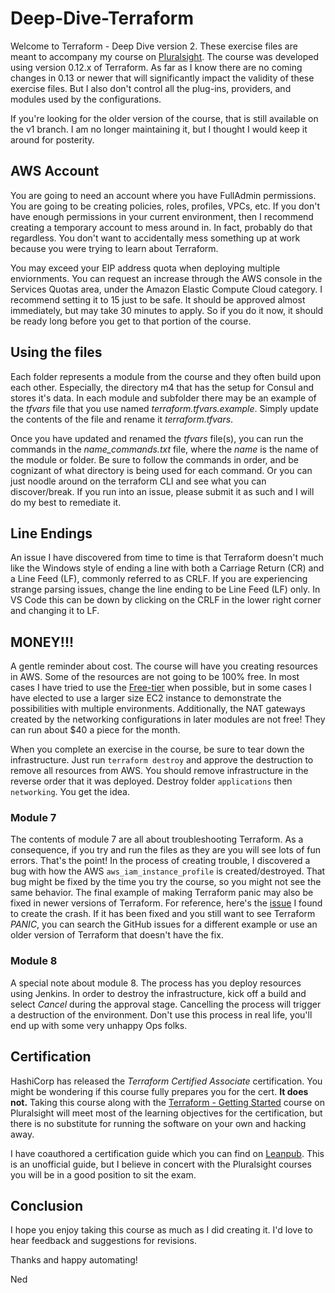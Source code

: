 # Deep-Dive-Terraform

Welcome to Terraform - Deep Dive version 2.  These exercise files are meant to accompany my course on [Pluralsight](https://app.pluralsight.com/library/courses/terraform-deep-dive/).  The course was developed using version 0.12.x of Terraform.  As far as I know there are no coming changes in 0.13 or newer that will significantly impact the validity of these exercise files.  But I also don't control all the plug-ins, providers, and modules used by the configurations. 

If you're looking for the older version of the course, that is still available on the v1 branch. I am no longer maintaining it, but I thought I would keep it around for posterity.

## AWS Account

You are going to need an account where you have FullAdmin permissions. You are going to be creating policies, roles, profiles, VPCs, etc. If you don't have enough permissions in your current environment, then I recommend creating a temporary account to mess around in. In fact, probably do that regardless. You don't want to accidentally mess something up at work because you were trying to learn about Terraform.

You may exceed your EIP address quota when deploying multiple enviornments. You can request an increase through the AWS console in the Services Quotas area, under the Amazon Elastic Compute Cloud category. I recommend setting it to 15 just to be safe. It should be approved almost immediately, but may take 30 minutes to apply. So if you do it now, it should be ready long before you get to that portion of the course.

## Using the files

Each folder represents a module from the course and they often build upon each other. Especially, the directory m4 that has the setup for Consul and stores it's data. In each module and subfolder there may be an example of the *tfvars* file that you use named *terraform.tfvars.example*.  Simply update the contents of the file and rename it *terraform.tfvars*.

Once you have updated and renamed the *tfvars* file(s), you can run the commands in the *name_commands.txt* file, where the *name* is the name of the module or folder. Be sure to follow the commands in order, and be cognizant of what directory is being used for each command.  Or you can just noodle around on the terraform CLI and see what you can discover/break.  If you run into an issue, please submit it as such and I will do my best to remediate it.

## Line Endings

An issue I have discovered from time to time is that Terraform doesn't much like the Windows style of ending a line with both a Carriage Return (CR) and a Line Feed (LF), commonly referred to as CRLF.  If you are experiencing strange parsing issues, change the line ending to be Line Feed (LF) only.  In VS Code this can be down by clicking on the CRLF in the lower right corner and changing it to LF.

## MONEY!!!

A gentle reminder about cost.  The course will have you creating resources in AWS.  Some of the resources are not going to be 100% free.  In most cases I have tried to use the [Free-tier](https://aws.amazon.com/free/) when possible, but in some cases I have elected to use a larger size EC2 instance to demonstrate the possibilities with multiple environments. Additionally, the NAT gateways created by the networking configurations in later modules are not free! They can run about $40 a piece for the month.

When you complete an exercise in the course, be sure to tear down the infrastructure. Just run `terraform destroy` and approve the destruction to remove all resources from AWS. You should remove infrastructure in the reverse order that it was deployed. Destroy folder `applications` then `networking`. You get the idea.

### Module 7

The contents of module 7 are all about troubleshooting Terraform. As a consequence, if you try and run the files as they are you will see lots of fun errors. That's the point! In the process of creating trouble, I discovered a bug with how the AWS `aws_iam_instance_profile` is created/destroyed. That bug might be fixed by the time you try the course, so you might not see the same behavior. The final example of making Terraform panic may also be fixed in newer versions of Terraform. For reference, here's the [issue](https://github.com/hashicorp/terraform/issues/25707) I found to create the crash. If it has been fixed and you still want to see Terraform *PANIC*, you can search the GitHub issues for a different example or use an older version of Terraform that doesn't have the fix.

### Module 8

A special note about module 8. The process has you deploy resources using Jenkins. In order to destroy the infrastructure, kick off a build and select *Cancel* during the approval stage. Cancelling the process will trigger a destruction of the environment. Don't use this process in real life, you'll end up with some very unhappy Ops folks.

## Certification

HashiCorp has released the *Terraform Certified Associate* certification.  You might be wondering if this course fully prepares you for the cert.  **It does not.**  Taking this course along with the [Terraform - Getting Started](https://app.pluralsight.com/library/courses/terraform-getting-started) course on Pluralsight will meet most of the learning objectives for the certification, but there is no substitute for running the software on your own and hacking away.

I have coauthored a certification guide which you can find on [Leanpub](https://leanpub.com/terraform-certified/).  This is an unofficial guide, but I believe in concert with the Pluralsight courses you will be in a good position to sit the exam.

## Conclusion

I hope you enjoy taking this course as much as I did creating it.  I'd love to hear feedback and suggestions for revisions.

Thanks and happy automating!

Ned
